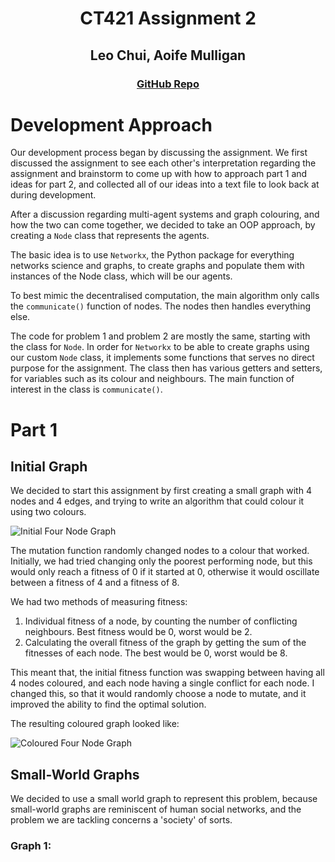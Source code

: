 
<div align="center">

<h1> CT421 Assignment 2 </h1>

<h2> Leo Chui, Aoife Mulligan </h2>

<h3><a href="https://www.github.com/czz592/ct421-assignment/">GitHub Repo</a></h3>

</div>

# Development Approach

Our development process began by discussing the assignment. We first discussed the assignment to see each other's interpretation regarding the assignment and brainstorm to come up with how to approach part 1 and ideas for part 2, and collected all of our ideas into a text file to look back at during development.

After a discussion regarding multi-agent systems and graph colouring, and how the two can come together, we decided to take an OOP approach, by creating a ``Node`` class that represents the agents. 

The basic idea is to use ``Networkx``, the Python package for everything networks science and graphs, to create graphs and populate them with instances of the Node class, which will be our agents.

To best mimic the decentralised computation, the main algorithm only calls the ``communicate()`` function of nodes. The nodes then handles everything else.

The code for problem 1 and problem 2 are mostly the same, starting with the class for ``Node``. In order for ``Networkx`` to be able to create graphs using our custom ``Node`` class, it implements some functions that serves no direct purpose for the assignment. The class then has various getters and setters, for variables such as its colour and neighbours. The main function of interest in the class is ``communicate()``. 

# Part 1

## Initial Graph

We decided to start this assignment by first creating a small graph with 4 nodes and 4 edges, and trying to write an algorithm that could colour it using two colours.

![Initial Four Node Graph](/Images/initial-4nodes.jpg)

The mutation function randomly changed nodes to a colour that worked. Initially, we had tried changing only the poorest performing node, but this would only reach a fitness of 0 if it started at 0, otherwise it would oscillate between a fitness of 4 and a fitness of 8.

We had two methods of measuring fitness: 
1. Individual fitness of a node, by counting the number of conflicting neighbours. Best fitness would be 0, worst would be 2.
2. Calculating the overall fitness of the graph by getting the sum of the fitnesses of each node. The best would be 0, worst would be 8.

This meant that, the initial fitness function was swapping between having all 4 nodes coloured, and each node having a single conflict for each node.
I changed this, so that it would randomly choose a node to mutate, and it improved the ability to find the optimal solution.

The resulting coloured graph looked like:

![Coloured Four Node Graph](/Images/colored-4nodes.jpg)

## Small-World Graphs

We decided to use a small world graph to represent this problem, because small-world graphs are reminiscent of human social networks, and the problem we are tackling concerns a 'society' of sorts.

### Graph 1:


